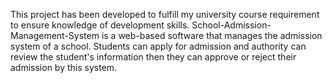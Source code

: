 This project has been developed to fulfill my university course requirement to ensure knowledge of development skills. School-Admission-Management-System is a web-based software that manages the admission system of a school. Students can apply for admission and authority can review the student's information then they can approve or reject their admission by this system.
